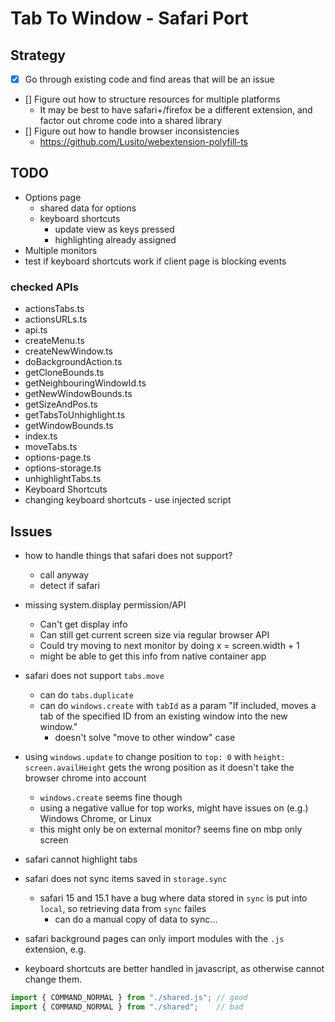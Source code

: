 # Tab To Window - Safari Port

## Strategy

- [x] Go through existing code and find areas that will be an issue
- [] Figure out how to structure resources for multiple platforms
  - It may be best to have safari+/firefox be a different extension, and factor out chrome code into a shared library
- [] Figure out how to handle browser inconsistencies
  - https://github.com/Lusito/webextension-polyfill-ts



## TODO

- Options page
  - shared data for options
  - keyboard shortcuts
    - update view as keys pressed
    - highlighting already assigned
- Multiple monitors
- test if keyboard shortcuts work if client page is blocking events


### checked APIs

- actionsTabs.ts
- actionsURLs.ts
- api.ts
- createMenu.ts
- createNewWindow.ts
- doBackgroundAction.ts
- getCloneBounds.ts
- getNeighbouringWindowId.ts
- getNewWindowBounds.ts
- getSizeAndPos.ts
- getTabsToUnhighlight.ts
- getWindowBounds.ts
- index.ts
- moveTabs.ts
- options-page.ts
- options-storage.ts
- unhighlightTabs.ts
- Keyboard Shortcuts
- changing keyboard shortcuts - use injected script


## Issues

- how to handle things that safari does not support?
  - call anyway
  - detect if safari

- missing system.display permission/API
  - Can't get display info
  - Can still get current screen size via regular browser API
  - Could try moving to next monitor by doing x = screen.width + 1
  - might be able to get this info from native container app

- safari does not support `tabs.move`
  - can do `tabs.duplicate`
  - can do `windows.create` with `tabId` as a param "If included, moves a tab of the specified ID from an existing window into the new window."
    - doesn't solve "move to other window" case



- using `windows.update` to change position to `top: 0` with `height: screen.availHeight` gets the wrong position as it doesn't take the browser chrome into account
  - `windows.create` seems fine though
  - using a negative vallue for top works, might have issues on (e.g.) Windows Chrome, or Linux
  - this might only be on external monitor? seems fine on mbp only screen
  
- safari cannot highlight tabs

- safari does not sync items saved in `storage.sync`
  - safari 15 and 15.1 have a bug where data stored in `sync` is put into `local`, so retrieving data from `sync` failes
    - can do a manual copy of data to sync...

- safari background pages can only import modules with the `.js` extension, e.g.
- keyboard shortcuts are better handled in javascript, as otherwise cannot change them.


```js
import { COMMAND_NORMAL } from "./shared.js"; // good
import { COMMAND_NORMAL } from "./shared";    // bad

```
